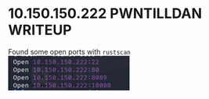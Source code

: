 # 10.150.150.222 PWNTILLDAN WRITEUP
Found some open ports with `rustscan`  
![rustscan](images/rustscan.png)